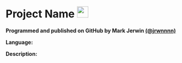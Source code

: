 <h1>Project Name <img src="[LINK]" style="height:30px;"></h1>

<!-- PROGRAMMING LANGUAGE ICONS
HTML: https://upload.wikimedia.org/wikipedia/commons/thumb/6/61/HTML5_logo_and_wordmark.svg/512px-HTML5_logo_and_wordmark.svg.png
JAVA: https://upload.wikimedia.org/wikipedia/en/thumb/3/30/Java_programming_language_logo.svg/1200px-Java_programming_language_logo.svg.png
Python: https://upload.wikimedia.org/wikipedia/commons/thumb/c/c3/Python-logo-notext.svg/1869px-Python-logo-notext.svg.png
mySQL: https://upload.wikimedia.org/wikipedia/labs/8/8e/Mysql_logo.png
-->

**Programmed and published on GitHub by Mark Jerwin [(@jrwnnnn)](https://github.com/jrwnnnn)** <br>

<p><b>Language: </b> 
<!--LANGUAGE-->
</p>

<p><b>Description: </b> <br>
<!--DESCRIPTION HERE-->
</p>
